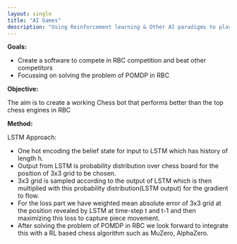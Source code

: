 ```yaml
---
layout: single
title: "AI Games"
description: "Using Reinforcement learning & Other AI paradigms to play partial information games such as Reconnaissance Blind Chess"
---
```


**Goals:**

- Create a software to compete in RBC competition and beat other competitors
- Focussing on solving the problem of POMDP in RBC

**Objective:**

The aim is to create a working Chess bot that performs better than the top chess engines in RBC

**Method:**

LSTM Approach:
- One hot encoding the belief state for input to LSTM 
which has history of length h.
- Output from LSTM is probability distribution over chess board for the position of 3x3 grid to be chosen.
- 3x3 grid is sampled according to the output of LSTM which is then multiplied with this probability distribution(LSTM output) for the gradient to flow.
- For the loss part we have weighted mean absolute error of 3x3 grid at the position revealed by LSTM at time-step t and t-1 and then maximizing this loss to capture piece movement.
- After solving the problem of POMDP in RBC we look forward to
integrate this with a RL based chess algorithm such as MuZero,
AlphaZero.
